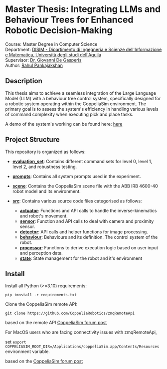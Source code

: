 # Master Thesis: Integrating LLMs and Behaviour Trees for Enhanced Robotic Decision-Making
Course: Master Degree in Computer Science <br>
Department: [DISIM - Dipartimento di Ingegneria e Scienze dell'Informazione e Matematica, Università degli studi dell'Aquila](https://www.disim.univaq.it/) <br>
Supervisor: [Dr. Giovanni De Gasperis](https://www.disim.univaq.it/GiovanniDeGasperis) <br>
Author: [Rahul Pankajakshan](https://www.linkedin.com/in/rahulp8/) <br>


## Description
This thesis aims to achieve a seamless integration of the Large Language Model (LLM) with a behaviour tree control system, specifically designed for a robotic system operating within the CoppeliaSim environment. The primary goal is to assess the system's efficiency in handling various levels of command complexity when executing pick and place tasks.

A demo of the system's working can be found here: [here](https://rahulgitsit.github.io/profile/demo)

## Project Structure

This repository is organized as follows:

- [**evaluation_set**](evaluation_set/): Contains different command sets for level 0, level 1, level 2, and robustness testing.

- [**prompts**](prompts/): Contains all system prompts used in the experiment.

- [**scene**](scene/): Contains the CoppeliaSim scene file with the ABB IRB 4600-40 robot model and its environment. 

- [**src**](src/): Contains various source code files categorised as follows:
  - [**actuator**](src/actuator.py): Functions and API calls to handle the inverse-kinematics and robot's movement.
  - [**sensor**](src/sensors.py): Function and API calls to deal with camera and proximity sensor.
  - [**detector**](src/detector.py): API calls and helper functions for image processing.
  - [**behaviour**](src/behaviour.py): Behaviours and its definition. The control system of the robot.
  - [**processor**](src/processor.py): Functions to derive execution logic based on user input and perception data.
  - [**state**](src/state.py): State management for the robot and it's environment

## Install

Install all Python (>=3.10) requirements:

    pip imnstall -r requirements.txt

Clone the CoppeliaSim remote API:

    git clone https://github.com/CoppeliaRobotics/zmqRemoteApi

based on the remote API [CoppeliaSim forum post](https://forum.coppeliarobotics.com/viewtopic.php?t=9392)

For MacOS users who are facing connectivity issues with zmqRemoteApi, 

set ```export COPPELIASIM_ROOT_DIR=/Applications/coppeliaSim.app/Contents/Resources``` environment variable.

based on the [CoppeliaSim forum post](https://forum.coppeliarobotics.com/viewtopic.php?t=10180)






